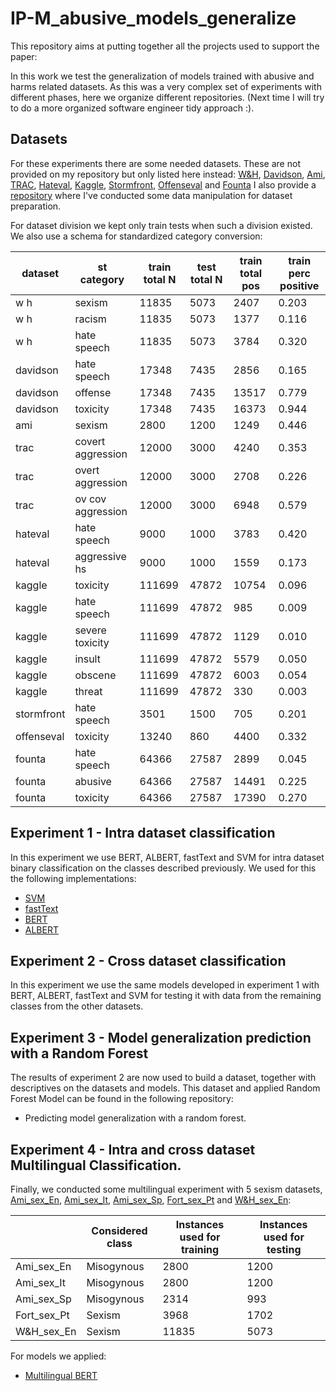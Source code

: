 # IP-M_abusive_models_generalize

This repository aims at putting together all the projects used to support the paper:



In this work we test the generalization of models trained with abusive and harms related datasets.
As this was a very complex set of experiments with different phases, here we organize different repositories.
(Next time I will try to do a more organized software engineer tidy approach :).

## Datasets

For these experiments there are some needed datasets. These are not provided on my repository but only listed here instead: [W&H](https://github.com/ZeerakW/hatespeech), [Davidson](https://github.com/t-davidson/hate-speech-and-offensive-language), [Ami](http://ceur-ws.org/Vol-2150/overview-AMI.pdf), [TRAC](https://www.aclweb.org/anthology/W18-4407.pdf), [Hateval](https://www.aclweb.org/anthology/S19-2007.pdf), [Kaggle](https://www.kaggle.com/c/jigsaw-toxic-comment-classification-challenge), [Stormfront](https://github.com/Vicomtech/hate-speech-dataset), [Offenseval](https://www.aclweb.org/anthology/S19-2010.pdf) and [Founta](https://zenodo.org/record/2657374)
I also provide a [repository](https://github.com/paulafortuna/abusive_harms_datasets_manipulation) where I've conducted some data manipulation for dataset preparation.

For dataset division we kept only train tests when such a division existed. We also use a schema for standardized category conversion:

| dataset    | st category       | train total N | test total N | train total pos | train perc positive |
|------------|-------------------|---------------|--------------|-----------------|---------------------|
| w h        | sexism            | 11835         | 5073         | 2407            | 0.203               |
| w h        | racism            | 11835         | 5073         | 1377            | 0.116               |
| w h        | hate speech       | 11835         | 5073         | 3784            | 0.320               |
| davidson   | hate speech       | 17348         | 7435         | 2856            | 0.165               |
| davidson   | offense           | 17348         | 7435         | 13517           | 0.779               |
| davidson   | toxicity          | 17348         | 7435         | 16373           | 0.944               |
| ami        | sexism            | 2800          | 1200         | 1249            | 0.446               |
| trac       | covert aggression | 12000         | 3000         | 4240            | 0.353               |
| trac       | overt aggression  | 12000         | 3000         | 2708            | 0.226               |
| trac       | ov cov aggression | 12000         | 3000         | 6948            | 0.579               |
| hateval    | hate speech       | 9000          | 1000         | 3783            | 0.420               |
| hateval    | aggressive hs     | 9000          | 1000         | 1559            | 0.173               |
| kaggle     | toxicity          | 111699        | 47872        | 10754           | 0.096               |
| kaggle     | hate speech       | 111699        | 47872        | 985             | 0.009               |
| kaggle     | severe toxicity   | 111699        | 47872        | 1129            | 0.010               |
| kaggle     | insult            | 111699        | 47872        | 5579            | 0.050               |
| kaggle     | obscene           | 111699        | 47872        | 6003            | 0.054               |
| kaggle     | threat            | 111699        | 47872        | 330             | 0.003               |
| stormfront | hate speech       | 3501          | 1500         | 705             | 0.201               |
| offenseval | toxicity          | 13240         | 860          | 4400            | 0.332               |
| founta     | hate speech       | 64366         | 27587        | 2899            | 0.045               |
| founta     | abusive           | 64366         | 27587        | 14491           | 0.225               |
| founta     | toxicity          | 64366         | 27587        | 17390           | 0.270               |

## Experiment 1 - Intra dataset classification

In this experiment we use BERT, ALBERT, fastText and SVM for intra dataset binary classification on the classes described previously.
We used for this the following implementations:
- [SVM](https://colab.research.google.com/drive/1yb0rfgFOZt9AeL0Hs5draQCV-e-7wwHz?usp=sharing#scrollTo=4u5nLQ6Fr0FT)
- [fastText](https://github.com/paulafortuna/abusive_harms_fastText)
- [BERT](https://colab.research.google.com/drive/1PRrByQvgNYf3cCc4LkN6k5rhw_rM9a9v?usp=sharing)
- [ALBERT](https://colab.research.google.com/drive/1QOfvUiPCZ1xOQp5X70ncwWqR7DtU8MAw?usp=sharing)

## Experiment 2 - Cross dataset classification

In this experiment we use the same models developed in experiment 1 with BERT, ALBERT, fastText and SVM for testing it with data from the remaining classes from the other datasets.

## Experiment 3 - Model generalization prediction with a Random Forest

The results of experiment 2 are now used to build a dataset, together with descriptives on the datasets and models.
This dataset and applied Random Forest Model can be found in the following repository:
- Predicting model generalization with a random forest.

## Experiment 4 - Intra and cross dataset Multilingual Classification.

Finally, we conducted some multilingual experiment with 5 sexism datasets, [Ami_sex_En](http://ceur-ws.org/Vol-2150/overview-AMI.pdf), [Ami_sex_It](http://ceur-ws.org/Vol-2150/overview-AMI.pdf), [Ami_sex_Sp](https://amiibereval2018.wordpress.com/), [Fort_sex_Pt](https://github.com/paulafortuna/Portuguese-Hate-Speech-Dataset) and [W&H_sex_En](https://github.com/ZeerakW/hatespeech):

|             | Considered class | Instances used for training | Instances used for testing |
|-------------|------------------|-----------------------------|----------------------------|
| Ami_sex_En  | Misogynous       | 2800                        | 1200                       |
| Ami_sex_It  | Misogynous       | 2800                        | 1200                       |
| Ami_sex_Sp  | Misogynous       | 2314                        | 993                        |
| Fort_sex_Pt | Sexism           | 3968                        | 1702                       |
| W&H_sex_En  | Sexism           | 11835                       | 5073                       |

For models we applied: 

- [Multilingual BERT](https://colab.research.google.com/drive/10lZ-cqFZPv9tHrIe0zIhSGjhnA5W-7W4?usp=sharing)
